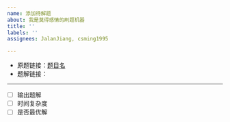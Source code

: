 ```yaml
---
name: 添加待解题
about: 我是莫得感情的刷题机器
title: ''
labels: ''
assignees: JalanJiang, csming1995

---
```


- 原题链接：[题目名](url)
- 题解链接：

----

- [ ] 输出题解
- [ ] 时间复杂度
- [ ] 是否最优解
